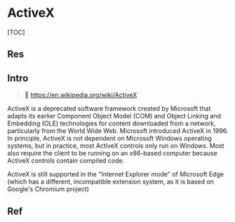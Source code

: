 # ActiveX

[TOC]



## Res


## Intro
> 🔗 https://en.wikipedia.org/wiki/ActiveX

ActiveX is a deprecated software framework created by Microsoft that adapts its earlier Component Object Model (COM) and Object Linking and Embedding (OLE) technologies for content downloaded from a network, particularly from the World Wide Web. Microsoft introduced ActiveX in 1996. In principle, ActiveX is not dependent on Microsoft Windows operating systems, but in practice, most ActiveX controls only run on Windows. Most also require the client to be running on an x86-based computer because ActiveX controls contain compiled code.

ActiveX is still supported in the "Internet Explorer mode" of Microsoft Edge (which has a different, incompatible extension system, as it is based on Google's Chromium project)



## Ref
[👍 What is ActiveX?]: https://medium.com/@niitwork0921/what-is-activex-1134088db9c
[ActiveX]: https://en.wikipedia.org/wiki/ActiveX


